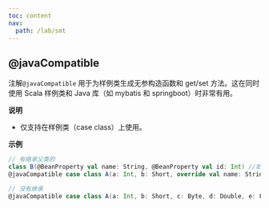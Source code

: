 ```yaml
---
toc: content
nav:
  path: /lab/smt
---
```


## @javaCompatible

注解`@javaCompatible` 用于为样例类生成无参构造函数和 get/set 方法。这在同时使用 Scala 样例类和 Java 库（如 mybatis 和 springboot）时非常有用。

**说明**

- 仅支持在样例类（case class）上使用。

**示例**

```scala
// 有继承父类的
class B(@BeanProperty val name: String, @BeanProperty val id: Int) //如果子类有重写父类的字段，必须为父类的字段添加 `@BeanProperty`
@javaCompatible case class A(a: Int, b: Short, override val name: String, override val id: Int) extends B(name, id)

// 没有继承
@javaCompatible case class A(a: Int, b: Short, c: Byte, d: Double, e: Float, f: Long, g: Char, h: Boolean, i: String)
```
